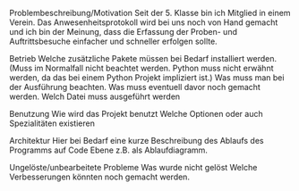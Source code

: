 Problembeschreibung/Motivation
Seit der 5. Klasse bin ich Mitglied in einem Verein. Das Anwesenheitsprotokoll wird bei uns noch von Hand gemacht und
ich bin der Meinung, dass die Erfassung der Proben- und Auftrittsbesuche einfacher und schneller erfolgen sollte.

Betrieb
Welche zusätzliche Pakete müssen bei Bedarf installiert werden. (Muss im Normalfall nicht beachtet werden. Python muss nicht erwähnt werden, da das bei einem Python Projekt impliziert ist.)
Was muss man bei der Ausführung beachten. Was muss eventuell davor noch gemacht werden.
Welch Datei muss ausgeführt werden

Benutzung
Wie wird das Projekt benutzt
Welche Optionen oder auch Spezialitäten existieren

Architektur
Hier bei Bedarf eine kurze Beschreibung des Ablaufs des Programms auf Code Ebene z.B. als Ablaufdiagramm.

Ungelöste/unbearbeitete Probleme
Was wurde nicht gelöst
Welche Verbesserungen könnten noch gemacht werden.
